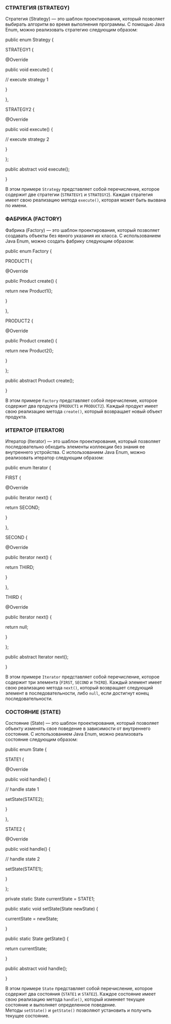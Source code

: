 ### СТРАТЕГИЯ (STRATEGY)

Стратегия (Strategy) — это шаблон проектирования, который позволяет выбирать алгоритм во время выполнения программы. С помощью Java Enum, можно реализовать стратегию следующим образом:

public enum Strategy {

STRATEGY1 {

@Override

public void execute() {

// execute strategy 1

}

},

STRATEGY2 {

@Override

public void execute() {

// execute strategy 2

}

};

public abstract void execute();

}

В этом примере `Strategy` представляет собой перечисление, которое содержит две стратегии (`STRATEGY1` и `STRATEGY2`). Каждая стратегия имеет свою реализацию метода `execute()`, которая может быть вызвана по имени.

### ФАБРИКА (FACTORY)

Фабрика (Factory) — это шаблон проектирования, который позволяет создавать объекты без явного указания их класса. С использованием Java Enum, можно создать фабрику следующим образом:

public enum Factory {

PRODUCT1 {

@Override

public Product create() {

return new Product1();

}

},

PRODUCT2 {

@Override

public Product create() {

return new Product2();

}

};

public abstract Product create();

}

В этом примере `Factory` представляет собой перечисление, которое содержит два продукта (`PRODUCT1` и `PRODUCT2`). Каждый продукт имеет свою реализацию метода `create()`, который возвращает новый объект продукта.

### ИТЕРАТОР (ITERATOR)

Итератор (Iterator) — это шаблон проектирования, который позволяет последовательно обходить элементы коллекции без знания ее внутреннего устройства. С использованием Java Enum, можно реализовать итератор следующим образом:

public enum Iterator {

FIRST {

@Override

public Iterator next() {

return SECOND;

}

},

SECOND {

@Override

public Iterator next() {

return THIRD;

}

},

THIRD {

@Override

public Iterator next() {

return null;

}

};

public abstract Iterator next();

}

В этом примере `Iterator` представляет собой перечисление, которое содержит три элемента (`FIRST`, `SECOND` и `THIRD`). Каждый элемент имеет свою реализацию метода `next()`, который возвращает следующий элемент в последовательности, либо `null`, если достигнут конец последовательности.

### СОСТОЯНИЕ (STATE)

Состояние (State) — это шаблон проектирования, который позволяет объекту изменять свое поведение в зависимости от внутреннего состояния. С использованием Java Enum, можно реализовать состояние следующим образом:

public enum State {

STATE1 {

@Override

public void handle() {

// handle state 1

setState(STATE2);

}

},

STATE2 {

@Override

public void handle() {

// handle state 2

setState(STATE1);

}

};

private static State currentState = STATE1;

public static void setState(State newState) {

currentState = newState;

}

public static State getState() {

return currentState;

}

public abstract void handle();

}

В этом примере `State` представляет собой перечисление, которое содержит два состояния (`STATE1` и `STATE2`). Каждое состояние имеет свою реализацию метода `handle()`, который изменяет текущее состояние и выполняет определенное поведение. Методы `setState()` и `getState()` позволяют установить и получить текущее состояние.